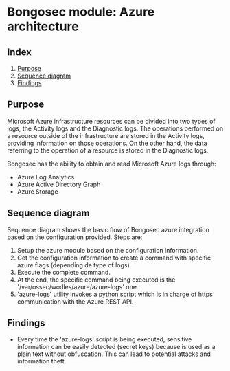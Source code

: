 <!---
Copyright (C) 2025, BongoSec
Created by BongoSec <info@khulnasoft.com>.
This program is free software; you can redistribute it and/or modify it under the terms of GPLv2
-->

# Bongosec module: Azure architecture
## Index
1. [Purpose](#purpose)
2. [Sequence diagram](#sequence-diagram)
3. [Findings](#findings)

## Purpose
Microsoft Azure infrastructure resources can be divided into two types of logs, the Activity logs and the Diagnostic logs. The operations performed on a resource outside of the infrastructure are stored in the Activity logs, providing information on those operations. On the other hand, the data referring to the operation of a resource is stored in the Diagnostic logs.

Bongosec has the ability to obtain and read Microsoft Azure logs through:
- Azure Log Analytics
- Azure Active Directory Graph
- Azure Storage


## Sequence diagram
Sequence diagram shows the basic flow of Bongosec azure integration based on the configuration provided. Steps are:
1. Setup the azure module based on the configuration information.
2. Get the configuration information to create a command with specific azure flags (depending de type of logs).
3. Execute the complete command.
4. At the end, the specific command being executed is the '/var/ossec/wodles/azure/azure-logs' one.
5. 'azure-logs' utility invokes a python script which is in charge of https communication with the Azure REST API.


## Findings
* Every time the 'azure-logs' script is being executed, sensitive information can be easily detected (secret keys) because is used as a plain text without obfuscation. This can lead to potential attacks and information theft.
